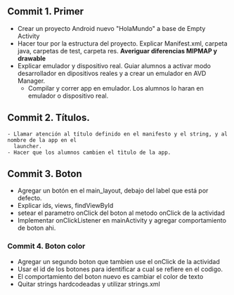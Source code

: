 ## Commit 1. Primer
- Crear un proyecto Android nuevo "HolaMundo" a base de Empty Activity
- Hacer tour por la estructura del proyecto. Explicar Manifest.xml, carpeta java, carpetas de test,
carpeta res.  **Averiguar diferencias MIPMAP y drawable**
- Explicar emulador y dispositivo real. Guiar alumnos a activar modo desarrollador en dipositivos
reales y a crear un emulador en AVD Manager.
  - Compilar y correr app en emulador. Los alumnos lo haran en emulador o dispositivo real.
## Commit 2. Títulos.
    - Llamar atención al título definido en el manifesto y el string, y al nombre de la app en el 
      launcher. 
    - Hacer que los alumnos cambien el tìtulo de la app.
## Commit 3. Boton
- Agregar un botón en el main_layout, debajo del label que está por defecto.
- Explicar ids, views, findViewById
- setear el parametro onClick del boton al metodo onClick de la actividad
- Implementar onClickListener en mainActivity y agregar comportamiento de boton ahi.
### Commit 4. Boton color
- Agregar un segundo boton que tambien use el onClick de la actividad
- Usar el id de los botones para identificar a cual se refiere en el codigo.
- El comportamiento del boton nuevo es cambiar el color de texto
- Quitar strings hardcodeadas y utilizar strings.xml